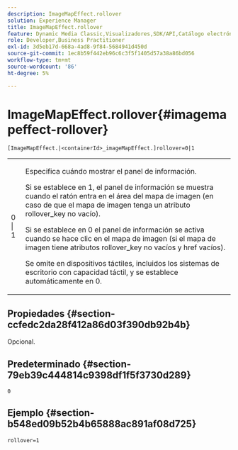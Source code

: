```yaml
---
description: ImageMapEffect.rollover
solution: Experience Manager
title: ImageMapEffect.rollover
feature: Dynamic Media Classic,Visualizadores,SDK/API,Catálogo electrónico
role: Developer,Business Practitioner
exl-id: 3d5eb17d-668a-4ad8-9f84-5684941d450d
source-git-commit: 1ec8b59f442eb96c6c3f5f1405d57a38a86bd056
workflow-type: tm+mt
source-wordcount: '86'
ht-degree: 5%

---
```


# ImageMapEffect.rollover{#imagemapeffect-rollover}

`[ImageMapEffect.|<containerId>_imageMapEffect.]rollover=0|1`

<table id="table_2671D63442B54F659C32C4A3CC61DD7C"> 
 <tbody> 
  <tr> 
   <td colname="col1"> <p><span class="codeph"> 0 | 1</span> </p> </td> 
   <td colname="col2"> <p>Especifica cuándo mostrar el panel de información. </p> <p>Si se establece en <span class="codeph"> 1</span>, el panel de información se muestra cuando el ratón entra en el área del mapa de imagen (en caso de que el mapa de imagen tenga un atributo <span class="codeph"> rollover_key</span> no vacío). </p> <p>Si se establece en <span class="codeph"> 0</span> el panel de información se activa cuando se hace clic en el mapa de imagen (si el mapa de imagen tiene atributos <span class="codeph"> rollover_key</span> no vacíos y <span class="codeph"> href</span> vacíos). </p> <p> Se omite en dispositivos táctiles, incluidos los sistemas de escritorio con capacidad táctil, y se establece automáticamente en <span class="codeph"> 0</span>. </p> </td> 
  </tr> 
 </tbody> 
</table>

## Propiedades {#section-ccfedc2da28f412a86d03f390db92b4b}

Opcional.

## Predeterminado {#section-79eb39c444814c9398df1f5f3730d289}

`0`

## Ejemplo {#section-b548ed09b52b4b65888ac891af08d725}

`rollover=1`
